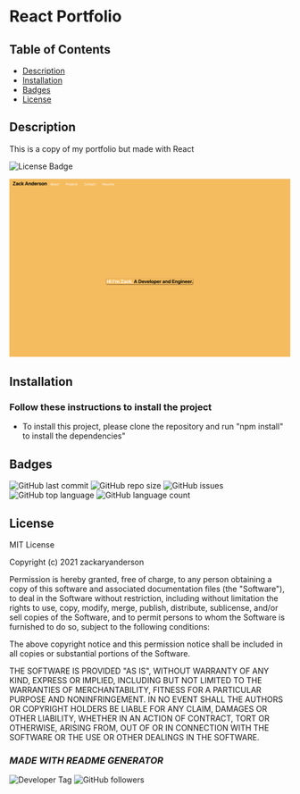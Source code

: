 # React Portfolio

  ## Table of Contents

  * [Description](#description)  
  * [Installation](#installation)  
  * [Badges](#badges)  
  * [License](#license)  


  ## Description

  This is a copy of my portfolio but made with React
  
  ![License Badge](https://img.shields.io/badge/license-MIT-brightgreen)
  
  ![ScreenShot](./src/assets/images/screenShotReact.png)
  

  
  ## Installation
    
  ### Follow these instructions to install the project
  - To install this project, please clone the repository and run "npm install" to install the dependencies"
  

  
  ## Badges

  ![GitHub last commit](https://img.shields.io/github/last-commit/zackaryanderson/portfolio-react)
  ![GitHub repo size](https://img.shields.io/github/repo-size/zackaryanderson/portfolio-react)
  ![GitHub issues](https://img.shields.io/github/issues/zackaryanderson/portfolio-react)
  ![GitHub top language](https://img.shields.io/github/languages/top/zackaryanderson/portfolio-react) ![GitHub language count](https://img.shields.io/github/languages/count/zackaryanderson/portfolio-react)
  

  
  ## License
  MIT License

  Copyright (c) 2021 zackaryanderson
    
  Permission is hereby granted, free of charge, to any person obtaining a copy
  of this software and associated documentation files (the "Software"), to deal
  in the Software without restriction, including without limitation the rights
  to use, copy, modify, merge, publish, distribute, sublicense, and/or sell    copies of the Software, and to permit persons to whom the Software is
  furnished to do so, subject to the following conditions:
    
  The above copyright notice and this permission notice shall be included in all
  copies or substantial portions of the Software.
    
  THE SOFTWARE IS PROVIDED "AS IS", WITHOUT WARRANTY OF ANY KIND, EXPRESS OR
  IMPLIED, INCLUDING BUT NOT LIMITED TO THE WARRANTIES OF MERCHANTABILITY,
  FITNESS FOR A PARTICULAR PURPOSE AND NONINFRINGEMENT. IN NO EVENT SHALL THE
  AUTHORS OR COPYRIGHT HOLDERS BE LIABLE FOR ANY CLAIM, DAMAGES OR OTHER
  LIABILITY, WHETHER IN AN ACTION OF CONTRACT, TORT OR OTHERWISE, ARISING FROM,
  OUT OF OR IN CONNECTION WITH THE SOFTWARE OR THE USE OR OTHER DEALINGS IN THE
  SOFTWARE.
    

  

  ### _MADE WITH README GENERATOR_
  ![Developer Tag](https://img.shields.io/badge/Developed%20By%3A-Zack%20Anderson-orange)
  ![GitHub followers](https://img.shields.io/github/followers/zackaryanderson?style=social)
        
